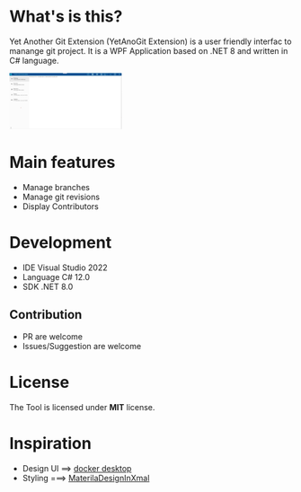 # What's is this?
Yet Another Git Extension (YetAnoGit Extension) is a user friendly interfac to manange git project. It is a WPF Application based on .NET 8 and written in C# language.

<img src="/assets/imgs/Mainpage.jpg" alt="MarineGEO circle logo" style="height: 100px; width:200px;"/>

# Main features
- Manage branches
- Manage git revisions
- Display Contributors

# Development
- IDE Visual Studio 2022
- Language C# 12.0
- SDK .NET 8.0 
## Contribution
- PR are welcome
- Issues/Suggestion are welcome
# License
The Tool is licensed under **MIT** license.

# Inspiration
- Design UI ==> [docker desktop](https://github.com/CSharpDesignPro/WPF---MVVM-Based-Modern-Dashboard)
- Styling ===> [MaterilaDesignInXmal](https://github.com/MaterialDesignInXAML/MaterialDesignInXamlToolkit/tree/master)